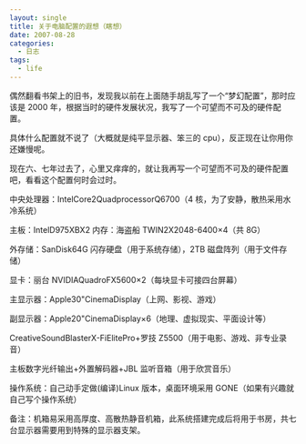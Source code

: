 ```yaml
---
layout: single
title: 关于电脑配置的遐想（瞎想）
date: 2007-08-28
categories:
  - 日志
tags:
  - life
---
```


偶然翻看书架上的旧书，发现我以前在上面随手胡乱写了一个“梦幻配置”，那时应该是 2000 年，根据当时的硬件发展状况，我写了一个可望而不可及的硬件配置。

具体什么配置就不说了（大概就是纯平显示器、笨三的 cpu），反正现在让你用你还嫌慢呢。

现在六、七年过去了，心里又痒痒的，就让我再写一个可望而不可及的硬件配置吧，看看这个配置何时会过时。

中央处理器：IntelCore2QuadprocessorQ6700（4 核，为了安静，散热采用水冷系统）

主板：IntelD975XBX2 内存：海盗船 TWIN2X2048-6400&times;4（共 8G）

外存储：SanDisk64G 闪存硬盘（用于系统存储），2TB 磁盘阵列（用于文件存储）

显卡：丽台 NVIDIAQuadroFX5600&times;2（每块显卡可接四台屏幕）

主显示器：Apple30\"CinemaDisplay（上网、影视、游戏）

副显示器：Apple20\"CinemaDisplay&times;6（地理、虚拟现实、平面设计等）

CreativeSoundBlasterX-FiElitePro+罗技 Z5500（用于电影、游戏、非专业录音）

主板数字光纤输出+外置解码器+JBL 监听音箱（用于欣赏音乐）

操作系统：自己动手定做(编译)Linux 版本，桌面环境采用 GONE（如果有兴趣就自己写个操作系统）

备注：机箱易采用高厚度、高散热静音机箱，此系统搭建完成后将用于书房，共七台显示器需要用到特殊的显示器支架。
